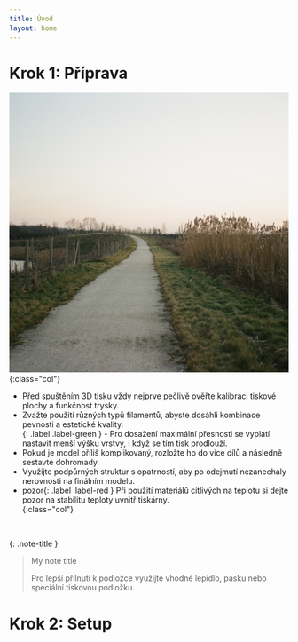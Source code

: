 ```yaml
---
title: Úvod
layout: home
---
```

# **Krok 1:** Příprava
![alt](000518670034.jpg){:class="col"}
- Před spuštěním 3D tisku vždy nejprve pečlivě ověřte kalibraci tiskové plochy a funkčnost trysky.  
- Zvažte použití různých typů filamentů, abyste dosáhli kombinace pevnosti a estetické kvality.  
{: .label .label-green } - Pro dosažení maximální přesnosti se vyplatí nastavit menší výšku vrstvy, i když se tím tisk prodlouží.  
- Pokud je model příliš komplikovaný, rozložte ho do více dílů a následně sestavte dohromady.
- Využijte podpůrných struktur s opatrností, aby po odejmutí nezanechaly nerovnosti na finálním modelu.  
- pozor{: .label .label-red } Při použití materiálů citlivých na teplotu si dejte pozor na stabilitu teploty uvnitř tiskárny.  
{:class="col"}
<br style="clear: left;" />

{: .note-title }
> My note title
>
> Pro lepší přilnutí k podložce využijte vhodné lepidlo, pásku nebo speciální tiskovou podložku.

# **Krok 2:** Setup
